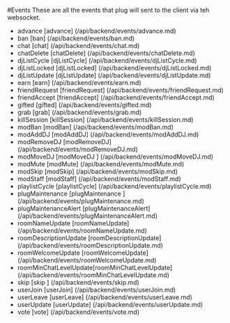 #Events
These are all the events that plug will sent to the client via teh websocket.
* advance 				[advance]              			(/api/backend/events/advance.md)
* ban 					[ban]              				(/api/backend/events/ban.md)
* chat 					[chat]              			(/api/backend/events/chat.md)
* chatDelete 			[chatDelete]            		(/api/backend/events/chatDelete.md)
* djListCycle			[djListCycle]           		(/api/backend/events/djListCycle.md)
* djListLocked			[djListLocked]          		(/api/backend/events/djListLocked.md)
* djListUpdate			[djListUpdate]          		(/api/backend/events/djListUpdate.md)
* earn 					[earn]              			(/api/backend/events/earn.md)
* friendRequest			[friendRequest]         		(/api/backend/events/friendRequest.md)
* friendAccept			[friendAccept]          		(/api/backend/events/friendAccept.md)
* gifted				[gifted]              			(/api/backend/events/gifted.md)
* grab 					[grab]              			(/api/backend/events/grab.md)
* killSession 			[killSession]					(/api/backend/events/killSession.md)
* modBan 				[modBan]              			(/api/backend/events/modBan.md)
* modAddDJ 				[modAddDJ]              		(/api/backend/events/modAddDJ.md)
* modRemoveDJ 			[modRemoveDJ]           		(/api/backend/events/modRemoveDJ.md)
* modMoveDJ 			[modMoveDJ ]            		(/api/backend/events/modMoveDJ.md)
* modMute 				[modMute]              			(/api/backend/events/modMute.md)
* modSkip 				[modSkip]              			(/api/backend/events/modSkip.md)
* modStaff 				[modStaff]              		(/api/backend/events/modStaff.md)
* playlistCycle			[playlistCycle]         		(/api/backend/events/playlistCycle.md)
* plugMaintenance 		[plugMaintenance ]      		(/api/backend/events/plugMaintenance.md)
* plugMaintenanceAlert	[plugMaintenanceAlert]  		(/api/backend/events/plugMaintenanceAlert.md)
* roomNameUpdate		[roomNameUpdate]        		(/api/backend/events/roomNameUpdate.md)
* roomDescriptionUpdate	[roomDescriptionUpdate] 		(/api/backend/events/roomDescriptionUpdate.md)
* roomWelcomeUpdate		[roomWelcomeUpdate]     		(/api/backend/events/roomWelcomeUpdate.md)
* roomMinChatLevelUpdate[roomMinChatLevelUpdate]		(/api/backend/events/roomMinChatLevelUpdate.md)
* skip 					[skip ]              			(/api/backend/events/skip.md)
* userJoin				[userJoin]              		(/api/backend/events/userJoin.md)
* userLeave				[userLeave]             		(/api/backend/events/userLeave.md)
* userUpdate			[userUpdate]            		(/api/backend/events/userUpdate.md)
* vote					[vote]              			(/api/backend/events/vote.md)